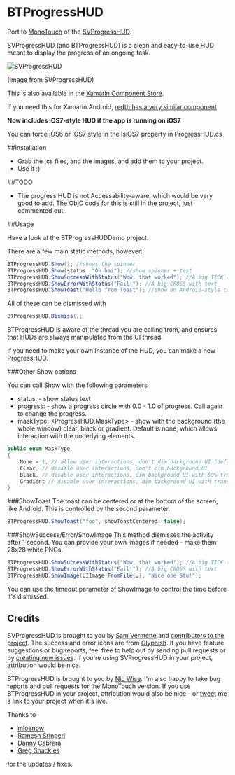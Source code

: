 BTProgressHUD
=============

Port to [MonoTouch](http://xamar.in/r/nicwise/store.xamarin.com) of the [SVProgressHUD](https://github.com/samvermette/SVProgressHUD). 

SVProgressHUD (and BTProgressHUD) is a clean and easy-to-use HUD meant to display the progress of an ongoing task.

![SVProgressHUD](http://f.cl.ly/items/3r2x0b1E1O2F0V422a3R/screenshots2.png)

(Image from SVProgressHUD)

This is also available in the [Xamarin Component Store](https://components.xamarin.com/view/btprogresshud/). 

If you need this for Xamarin.Android, [redth has a very similar component](https://github.com/Redth/AndHUD)

__Now includes iOS7-style HUD if the app is running on iOS7__

You can force iOS6 or iOS7 style in the IsiOS7 property in ProgressHUD.cs



##Installation

* Grab the .cs files, and the images, and add them to your project.
* Use it :)

##TODO

* The progress HUD is not Accessability-aware, which would be very good to add. The ObjC code for this is still in the project, just commented out.

##Usage

Have a look at the BTProgressHUDDemo project.

There are a few main static methods, however:

```csharp
BTProgressHUD.Show(); //shows the spinner
BTProgressHUD.Show(status: "Oh hai"); //show spinner + text
BTProgressHUD.ShowSuccessWithStatus("Wow, that worked"); //A big TICK with text
BTProgressHUD.ShowErrorWithStatus("Fail!"); //A big CROSS with text
BTProgressHUD.ShowToast("Hello from Toast"); //show an Android-style toast
```
All of these can be dismissed with

```csharp
BTProgressHUD.Dismiss();
```

BTProgressHUD is aware of the thread you are calling from, and ensures that HUDs are always manipulated from the UI thread.

If you need to make your own instance of the HUD, you can make a new ProgressHUD.

###Other Show options

You can call Show with the following parameters
* status: <string> - show status text
* progress: <float> - show a progress circle with 0.0 - 1.0 of progress. Call again to change the progress.
* maskType: <ProgressHUD.MaskType> - show with the background (the whole window) clear, black or gradient. Default is none, which allows interaction with the underlying elements.

```csharp
public enum MaskType
{
	None = 1, // allow user interactions, don't dim background UI (default)
	Clear, // disable user interactions, don't dim background UI
	Black, // disable user interactions, dim background UI with 50% translucent black
	Gradient // disable user interactions, dim background UI with translucent radial gradient (a-la-alertView)
}
```

###ShowToast
The toast can be centered or at the bottom of the screen, like Android. This is controlled by the second parameter.

```csharp
BTProgressHUD.ShowToast("foo", showToastCentered: false);
```

###ShowSuccess/Error/ShowImage
This method dismisses the activity after 1 second. You can provide your own images if needed - make them 28x28 white PNGs.

```csharp
BTProgressHUD.ShowSuccessWithStatus("Wow, that worked"); //A big TICK with text
BTProgressHUD.ShowErrorWithStatus("Fail!"); //A big CROSS with text
BTProgressHUD.ShowImage(UIImage.FromFile(…), "Nice one Stu!");
```

You can use the timeout parameter of ShowImage to control the time before it's dismissed.


## Credits

SVProgressHUD is brought to you by [Sam Vermette](http://samvermette.com) and [contributors to the project](https://github.com/samvermette/SVProgressHUD/contributors). The success and error icons are from [Glyphish](http://glyphish.com/). If you have feature suggestions or bug reports, feel free to help out by sending pull requests or by [creating new issues](https://github.com/samvermette/SVProgressHUD/issues/new). If you're using SVProgressHUD in your project, attribution would be nice.

BTProgressHUD is brought to you by [Nic Wise](http://www.fastchicken.co.nz/). I'm also happy to take bug reports and pull 
requests for the MonoTouch version. If you use BTProgressHUD in your project, attribution would also be 
nice - or [tweet](http://twitter.com/fastchicken) me a link to your project when it's live.

Thanks to 

* [mloenow](https://github.com/mloenow)
* [Ramesh Sringeri](https://github.com/idispose) 
* [Danny Cabrera](https://github.com/dannycabrera)
* [Greg Shackles](https://github.com/gshackles)

for the updates / fixes.
